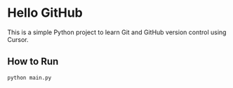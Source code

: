# Hello GitHub

This is a simple Python project to learn Git and GitHub version control using Cursor.

## How to Run

```bash
python main.py